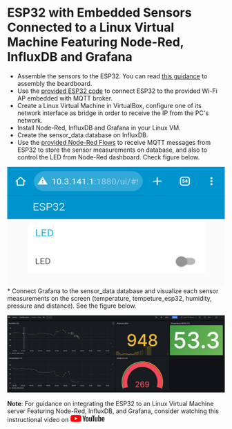 # ESP32 with Embedded Sensors Connected to a Linux Virtual Machine Featuring Node-Red, InfluxDB and Grafana

* Assemble the sensors to the ESP32. You can read [this guidance](Esp32_NodeRed_Influxdb_Grafana/ReadMe.adoc) to assembly the beardboard.
* Use the [provided ESP32 code](Esp32_NodeRed_Influxdb_Grafana/) to connect ESP32 to the provided Wi-Fi AP embedded with MQTT broker.
* Create a Linux Virtual Machine in VirtualBox, configure one of its network interface as bridge in order to receive the IP from the PC's network.
* Install Node-Red, InfluxDB and Grafana in your Linux VM.
* Create the sensor_data database on InfluxDB.
* Use the [provided Node-Red Flows](Node_Red/sensor_and_led_flows.json) to receive MQTT messages from ESP32 to store the sensor measurements on database, and also to control the LED from Node-Red dashboard. Check figure below.

<img src="../../../images/Node_Red_ui.jpg" width="550" height="275">
* Connect Grafana to the sensor_data database and visualize each sensor measurements on the screen (temperature, tempeture_esp32, humidity, pressure and distance). See the figure below.

![Grafana dashboard](../../../images/grafana_dashboard.png)


**Note**: For guidance on integrating the ESP32 to an Linux Virtual Machine server Featuring Node-Red, InfluxDB, and Grafana, consider watching this instructional video on <a href="https://www.youtube.com/watch?v=_DO2wHI6JWQ"> <img src="../../../images/youtube.jpg" alt="youtube" width="80" height="17" /> </a>


